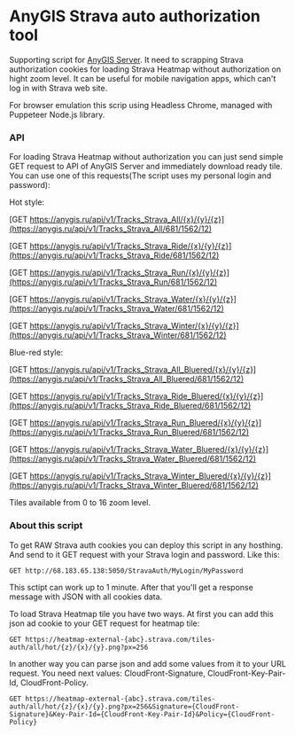 # AnyGIS Strava auto authorization tool

Supporting script for [AnyGIS Server][00]. It need to scrapping Strava authorization cookies for loading Strava Heatmap without authorization on hight zoom level. It can be useful for mobile navigation apps, which can't log in with Strava web site. 

For browser emulation this scrip using Headless Chrome, managed with Puppeteer Node.js library.


### API

For loading Strava Heatmap without authorization you can just send simple GET request to API of AnyGIS Server and immediately download ready tile. You can use one of this requests(The script uses my personal login and password):

Hot style:

[GET https://anygis.ru/api/v1/Tracks_Strava_All/{x}/{y}/{z}](https://anygis.ru/api/v1/Tracks_Strava_All/681/1562/12)

[GET https://anygis.ru/api/v1/Tracks_Strava_Ride/{x}/{y}/{z}](https://anygis.ru/api/v1/Tracks_Strava_Ride/681/1562/12)

[GET https://anygis.ru/api/v1/Tracks_Strava_Run/{x}/{y}/{z}](https://anygis.ru/api/v1/Tracks_Strava_Run/681/1562/12)

[GET https://anygis.ru/api/v1/Tracks_Strava_Water/{x}/{y}/{z}](https://anygis.ru/api/v1/Tracks_Strava_Water/681/1562/12)

[GET https://anygis.ru/api/v1/Tracks_Strava_Winter/{x}/{y}/{z}](https://anygis.ru/api/v1/Tracks_Strava_Winter/681/1562/12)


Blue-red style:

[GET https://anygis.ru/api/v1/Tracks_Strava_All_Bluered/{x}/{y}/{z}](https://anygis.ru/api/v1/Tracks_Strava_All_Bluered/681/1562/12)

[GET https://anygis.ru/api/v1/Tracks_Strava_Ride_Bluered/{x}/{y}/{z}](https://anygis.ru/api/v1/Tracks_Strava_Ride_Bluered/681/1562/12)

[GET https://anygis.ru/api/v1/Tracks_Strava_Run_Bluered/{x}/{y}/{z}](https://anygis.ru/api/v1/Tracks_Strava_Run_Bluered/681/1562/12)

[GET https://anygis.ru/api/v1/Tracks_Strava_Water_Bluered/{x}/{y}/{z}](https://anygis.ru/api/v1/Tracks_Strava_Water_Bluered/681/1562/12)

[GET https://anygis.ru/api/v1/Tracks_Strava_Winter_Bluered/{x}/{y}/{z}](https://anygis.ru/api/v1/Tracks_Strava_Winter_Bluered/681/1562/12)


Tiles available from 0 to 16 zoom level.




### About this script

To get RAW Strava auth cookies you can deploy this script in any hosthing. And send to it GET request with your Strava login and password. Like this:

`GET http://68.183.65.138:5050/StravaAuth/MyLogin/MyPassword`


This sctipt can work up to 1 minute. After that you'll get a response message with JSON with all cookies data.

To load Strava Heatmap tile you have two ways. At first you can add this json ad cookie to your GET request for heatmap tile:

`GET https://heatmap-external-{abc}.strava.com/tiles-auth/all/hot/{z}/{x}/{y}.png?px=256`

In another way you can parse json and add some values from it to your URL request. You need next values: CloudFront-Signature, CloudFront-Key-Pair-Id, CloudFront-Policy.

`GET https://heatmap-external-{abc}.strava.com/tiles-auth/all/hot/{z}/{x}/{y}.png?px=256&Signature={CloudFront-Signature}&Key-Pair-Id={CloudFront-Key-Pair-Id}&Policy={CloudFront-Policy}`

[00]: https://github.com/nnngrach/AnyGIS_server